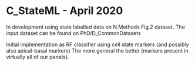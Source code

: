 # C_StateML - April 2020

In development using state labelled data on N.Methods Fig.2 dataset. 
The input dataset can be found on PhD/D_CommonDatasets

Initial implementation as RF classifier using cell state markers (and possibly also apical-basal markers)
The more general the better (markers present in virtually all of our panels).
